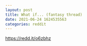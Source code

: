 ```yaml
--- 
layout: post 
title: What if... (fantasy thread) 
date: 2021-06-24 1624535563 
categories: reddit 
--- 
```

https://redd.it/o6zbhz